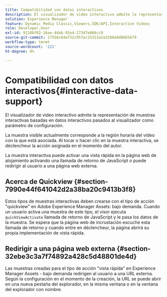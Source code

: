```yaml
---
title: Compatibilidad con datos interactivos
description: El visualizador de vídeo interactivo admite la representación de muestras interactivas basadas en datos interactivos pasados al visualizador como parámetro de configuración.
solution: Experience Manager
feature: Dynamic Media Classic,Viewers,SDK/API,Interactive Videos
role: Developer,User
exl-id: 9118bf02-16ae-4dab-92e4-17347e866cc9
source-git-commit: 17556c64af32c957ac25312e2a3288a8d86b5679
workflow-type: tm+mt
source-wordcount: '221'
ht-degree: 0%

---
```


# Compatibilidad con datos interactivos{#interactive-data-support}

El visualizador de vídeo interactivo admite la representación de muestras interactivas basadas en datos interactivos pasados al visualizador como parámetro de configuración.

La muestra visible actualmente corresponde a la región horaria del vídeo con la que está asociada. Al tocar o hacer clic en la muestra interactiva, se déclencheur la acción asignada en el momento del autor.

La muestra interactiva puede activar una vista rápida en la página web de alojamiento activando una llamada de retorno de JavaScript o puede redirigir al usuario a una página web externa.

## Acerca de Quickview {#section-7990e44f641042d2a38ba20c9413b3f8}

Estos tipos de muestras interactivas deben crearse con el tipo de acción &quot;quickview&quot; en Adobe Experience Manager Assets: bajo demanda. Cuando un usuario activa una muestra de este tipo, el visor ejecuta `quickViewActivate` llamada de retorno de JavaScript y le pasa los datos de la muestra. Se espera que la página web de incrustación escuche esta llamada de retorno y cuando entre en déclencheur, la página abrirá su propia implementación de vista rápida.

## Redirigir a una página web externa {#section-32ebe3c3a7f74892a428c5d48801de4d}

Las muestras creadas para el tipo de acción &quot;vista rápida&quot; en Experience Manager Assets - bajo demanda redirigen al usuario a una URL externa. Según la configuración en el momento de la creación, la URL se puede abrir en una nueva pestaña del explorador, en la misma ventana o en la ventana del explorador con nombre.
